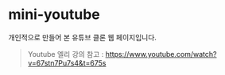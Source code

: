 # mini-youtube
개인적으로 만들어 본 유튜브 클론 웹 페이지입니다.

> Youtube 엘리 강의 참고 : https://www.youtube.com/watch?v=67stn7Pu7s4&t=675s
